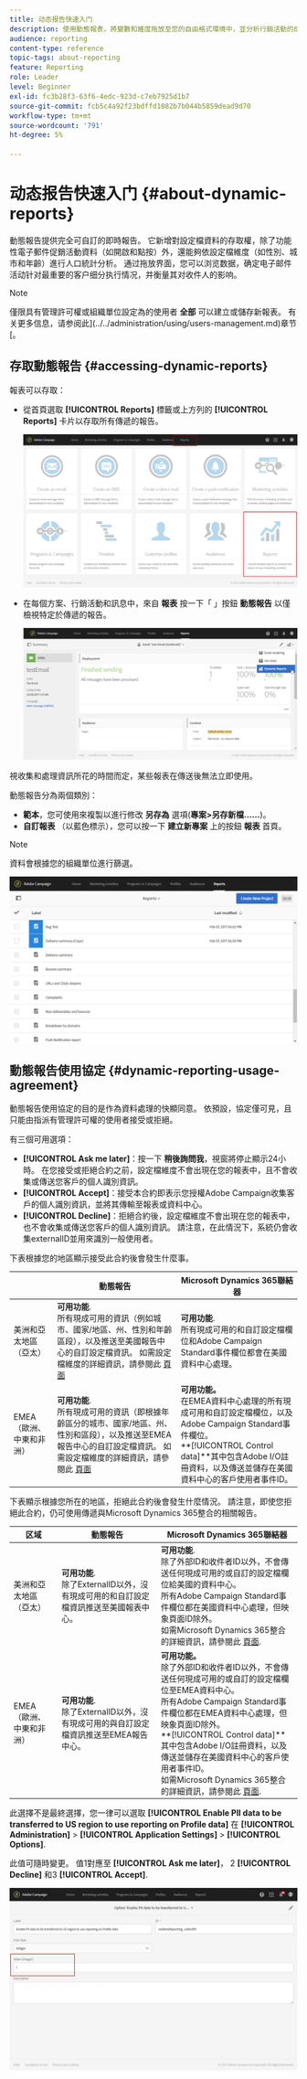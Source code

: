 ```yaml
---
title: 动态报告快速入门
description: 使用動態報表，將變數和維度拖放至您的自由格式環境中，並分析行銷活動的成功。
audience: reporting
content-type: reference
topic-tags: about-reporting
feature: Reporting
role: Leader
level: Beginner
exl-id: fc3b28f3-63f6-4edc-923d-c7eb7925d1b7
source-git-commit: fcb5c4a92f23bdffd1082b7b044b5859dead9d70
workflow-type: tm+mt
source-wordcount: '791'
ht-degree: 5%

---
```


# 动态报告快速入门 {#about-dynamic-reports}

動態報告提供完全可自訂的即時報告。 它新增對設定檔資料的存取權，除了功能性電子郵件促銷活動資料（如開啟和點按）外，還能夠依設定檔維度（如性別、城市和年齡）進行人口統計分析。 通过拖放界面，您可以浏览数据，确定电子邮件活动针对最重要的客户细分执行情况，并衡量其对收件人的影响。

>[!NOTE]
>
>僅限具有管理許可權或組織單位設定為的使用者 **全部** 可以建立或儲存新報表。 有关更多信息，请参阅此](../../administration/using/users-management.md)章节[。

## 存取動態報告 {#accessing-dynamic-reports}

報表可以存取：

* 從首頁選取 **[!UICONTROL Reports]** 標籤或上方列的 **[!UICONTROL Reports]** 卡片以存取所有傳遞的報告。

   ![](assets/campaign_reports_access.png)

* 在每個方案、行銷活動和訊息中，來自 **報表** 按一下「 」按鈕 **動態報告** 以僅檢視特定於傳遞的報告。

   ![](assets/campaign_reports_description.png)

視收集和處理資訊所花的時間而定，某些報表在傳送後無法立即使用。

動態報告分為兩個類別：

* **範本**，您可使用來複製以進行修改 **另存為** 選項(**專案>另存新檔……**)。
* **自訂報表** （以藍色標示），您可以按一下 **建立新專案** 上的按鈕 **報表** 首頁。

>[!NOTE]
>
>資料會根據您的組織單位進行篩選。

![](assets/dynamic_report_overview.png)

## 動態報告使用協定 {#dynamic-reporting-usage-agreement}

動態報告使用協定的目的是作為資料處理的快顯同意。 依預設，協定僅可見，且只能由指派有管理許可權的使用者接受或拒絕。

有三個可用選項：

* **[!UICONTROL Ask me later]**：按一下 **稍後詢問我**，視窗將停止顯示24小時。 在您接受或拒絕合約之前，設定檔維度不會出現在您的報表中，且不會收集或傳送您客戶的個人識別資訊。
* **[!UICONTROL Accept]**：接受本合約即表示您授權Adobe Campaign收集客戶的個人識別資訊，並將其傳輸至報表或資料中心。
* **[!UICONTROL Decline]**：拒絕合約後，設定檔維度不會出現在您的報表中，也不會收集或傳送您客戶的個人識別資訊。 請注意，在此情況下，系統仍會收集externalID並用來識別一般使用者。

下表根據您的地區顯示接受此合約後會發生什麼事。

|  | 動態報告 | Microsoft Dynamics 365聯結器 |
|---|---|---|
| 美洲和亞太地區（亞太） | **可用功能**. <br>所有現成可用的資訊（例如城市、國家/地區、州、性別和年齡區段），以及推送至美國報告中心的自訂設定檔資訊。 如需設定檔維度的詳細資訊，請參閱此 [頁面](../../reporting/using/list-of-components-.md) | **可用功能**. <br>所有現成可用的和自訂設定檔欄位和Adobe Campaign Standard事件欄位都會在美國資料中心處理。 |
| EMEA （歐洲、中東和非洲） | **可用功能**. <br>所有現成可用的資訊（即根據年齡區分的城市、國家/地區、州、性別和區段），以及推送至EMEA報告中心的自訂設定檔資訊。 如需設定檔維度的詳細資訊，請參閱此 [頁面](../../reporting/using/list-of-components-.md) | **可用功能。** <br>在EMEA資料中心處理的所有現成可用和自訂設定檔欄位，以及Adobe Campaign Standard事件欄位。 <br>**[!UICONTROL Control data]**其中包含Adobe I/O註冊資料，以及傳送並儲存在美國資料中心的客戶使用者事件ID。 |

下表顯示根據您所在的地區，拒絕此合約後會發生什麼情況。 請注意，即使您拒絕此合約，仍可使用傳遞與Microsoft Dynamics 365整合的相關報告。

| 区域 | 動態報告 | Microsoft Dynamics 365聯結器 |
|---|---|---|
| 美洲和亞太地區（亞太） | **可用功能**. <br> 除了ExternalID以外，沒有現成可用的和自訂設定檔資訊推送至美國報表中心。 | **可用功能**. <br>除了外部ID和收件者ID以外，不會傳送任何現成可用的或自訂的設定檔欄位給美國的資料中心。 <br>所有Adobe Campaign Standard事件欄位都在美國資料中心處理，但映象頁面ID除外。 <br>如需Microsoft Dynamics 365整合的詳細資訊，請參閱此 [頁面](../../integrating/using/d365-acs-get-started.md). |
| EMEA （歐洲、中東和非洲） | **可用功能**. <br>除了ExternalID以外，沒有現成可用的與自訂設定檔資訊推送至EMEA報告中心。 | **可用功能。** <br>除了外部ID和收件者ID以外，不會傳送任何現成可用的或自訂的設定檔欄位至EMEA資料中心。 <br>所有Adobe Campaign Standard事件欄位都在EMEA資料中心處理，但映象頁面ID除外。  <br>**[!UICONTROL Control data]**其中包含Adobe I/O註冊資料，以及傳送並儲存在美國資料中心的客戶使用者事件ID。<br>如需Microsoft Dynamics 365整合的詳細資訊，請參閱此 [頁面](../../integrating/using/d365-acs-get-started.md). |

此選擇不是最終選擇，您一律可以選取 **[!UICONTROL Enable PII data to be transferred to US region to use reporting on Profile data]** 在 **[!UICONTROL Administration]** > **[!UICONTROL Application Settings]** > **[!UICONTROL Options]**.

此值可隨時變更。 值1對應至 **[!UICONTROL Ask me later]**， 2 **[!UICONTROL Decline]** 和3 **[!UICONTROL Accept]**.

![](assets/pii_window_2.png)
